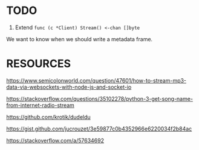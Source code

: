 # TODO
1. Extend `func (c *Client) Stream() <-chan []byte`

We want to know when we should write a metadata frame.

# RESOURCES
https://www.semicolonworld.com/question/47601/how-to-stream-mp3-data-via-websockets-with-node-js-and-socket-io

https://stackoverflow.com/questions/35102278/python-3-get-song-name-from-internet-radio-stream

https://github.com/krotik/dudeldu

https://gist.github.com/jucrouzet/3e59877c0b4352966e6220034f2b84ac

https://stackoverflow.com/a/57634692